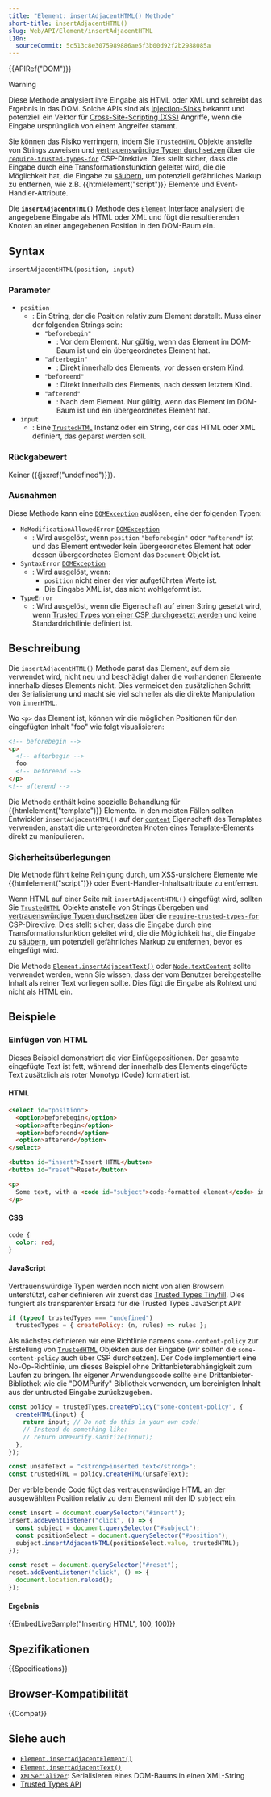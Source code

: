 ```yaml
---
title: "Element: insertAdjacentHTML() Methode"
short-title: insertAdjacentHTML()
slug: Web/API/Element/insertAdjacentHTML
l10n:
  sourceCommit: 5c513c8e3075989886ae5f3b00d92f2b2988085a
---
```


{{APIRef("DOM")}}

> [!WARNING]
> Diese Methode analysiert ihre Eingabe als HTML oder XML und schreibt das Ergebnis in das DOM.
> Solche APIs sind als [Injection-Sinks](/de/docs/Web/API/Trusted_Types_API#concepts_and_usage) bekannt und potenziell ein Vektor für [Cross-Site-Scripting (XSS)](/de/docs/Web/Security/Attacks/XSS) Angriffe, wenn die Eingabe ursprünglich von einem Angreifer stammt.
>
> Sie können das Risiko verringern, indem Sie [`TrustedHTML`](/de/docs/Web/API/TrustedHTML) Objekte anstelle von Strings zuweisen und [vertrauenswürdige Typen durchsetzen](/de/docs/Web/API/Trusted_Types_API#using_a_csp_to_enforce_trusted_types) über die [`require-trusted-types-for`](/de/docs/Web/HTTP/Reference/Headers/Content-Security-Policy/require-trusted-types-for) CSP-Direktive.
> Dies stellt sicher, dass die Eingabe durch eine Transformationsfunktion geleitet wird, die die Möglichkeit hat, die Eingabe zu [säubern](/de/docs/Web/Security/Attacks/XSS#sanitization), um potenziell gefährliches Markup zu entfernen, wie z.B. {{htmlelement("script")}} Elemente und Event-Handler-Attribute.

Die **`insertAdjacentHTML()`** Methode des [`Element`](/de/docs/Web/API/Element) Interface analysiert die angegebene Eingabe als HTML oder XML und fügt die resultierenden Knoten an einer angegebenen Position in den DOM-Baum ein.

## Syntax

```js-nolint
insertAdjacentHTML(position, input)
```

### Parameter

- `position`
  - : Ein String, der die Position relativ zum Element darstellt. Muss einer der folgenden Strings sein:
    - `"beforebegin"`
      - : Vor dem Element. Nur gültig, wenn das Element im DOM-Baum ist und ein übergeordnetes Element hat.
    - `"afterbegin"`
      - : Direkt innerhalb des Elements, vor dessen erstem Kind.
    - `"beforeend"`
      - : Direkt innerhalb des Elements, nach dessen letztem Kind.
    - `"afterend"`
      - : Nach dem Element. Nur gültig, wenn das Element im DOM-Baum ist und ein übergeordnetes Element hat.
- `input`
  - : Eine [`TrustedHTML`](/de/docs/Web/API/TrustedHTML) Instanz oder ein String, der das HTML oder XML definiert, das geparst werden soll.

### Rückgabewert

Keiner ({{jsxref("undefined")}}).

### Ausnahmen

Diese Methode kann eine [`DOMException`](/de/docs/Web/API/DOMException) auslösen, eine der folgenden Typen:

- `NoModificationAllowedError` [`DOMException`](/de/docs/Web/API/DOMException)
  - : Wird ausgelöst, wenn `position` `"beforebegin"` oder `"afterend"` ist und das Element entweder kein übergeordnetes Element hat oder dessen übergeordnetes Element das `Document` Objekt ist.
- `SyntaxError` [`DOMException`](/de/docs/Web/API/DOMException)
  - : Wird ausgelöst, wenn:
    - `position` nicht einer der vier aufgeführten Werte ist.
    - Die Eingabe XML ist, das nicht wohlgeformt ist.
- `TypeError`
  - : Wird ausgelöst, wenn die Eigenschaft auf einen String gesetzt wird, wenn [Trusted Types](/de/docs/Web/API/Trusted_Types_API) [von einer CSP durchgesetzt werden](/de/docs/Web/API/Trusted_Types_API#using_a_csp_to_enforce_trusted_types) und keine Standardrichtlinie definiert ist.

## Beschreibung

Die `insertAdjacentHTML()` Methode parst das Element, auf dem sie verwendet wird, nicht neu und beschädigt daher die vorhandenen Elemente innerhalb dieses Elements nicht. Dies vermeidet den zusätzlichen Schritt der Serialisierung und macht sie viel schneller als die direkte Manipulation von [`innerHTML`](/de/docs/Web/API/Element/innerHTML).

Wo `<p>` das Element ist, können wir die möglichen Positionen für den eingefügten Inhalt "foo" wie folgt visualisieren:

```html
<!-- beforebegin -->
<p>
  <!-- afterbegin -->
  foo
  <!-- beforeend -->
</p>
<!-- afterend -->
```

Die Methode enthält keine spezielle Behandlung für {{htmlelement("template")}} Elemente.
In den meisten Fällen sollten Entwickler `insertAdjacentHTML()` auf der [`content`](/de/docs/Web/API/HTMLTemplateElement/content) Eigenschaft des Templates verwenden, anstatt die untergeordneten Knoten eines Template-Elements direkt zu manipulieren.

### Sicherheitsüberlegungen

Die Methode führt keine Reinigung durch, um XSS-unsichere Elemente wie {{htmlelement("script")}} oder Event-Handler-Inhaltsattribute zu entfernen.

Wenn HTML auf einer Seite mit `insertAdjacentHTML()` eingefügt wird, sollten Sie [`TrustedHTML`](/de/docs/Web/API/TrustedHTML) Objekte anstelle von Strings übergeben und [vertrauenswürdige Typen durchsetzen](/de/docs/Web/API/Trusted_Types_API#using_a_csp_to_enforce_trusted_types) über die [`require-trusted-types-for`](/de/docs/Web/HTTP/Reference/Headers/Content-Security-Policy/require-trusted-types-for) CSP-Direktive.
Dies stellt sicher, dass die Eingabe durch eine Transformationsfunktion geleitet wird, die die Möglichkeit hat, die Eingabe zu [säubern](/de/docs/Web/Security/Attacks/XSS#sanitization), um potenziell gefährliches Markup zu entfernen, bevor es eingefügt wird.

Die Methode [`Element.insertAdjacentText()`](/de/docs/Web/API/Element/insertAdjacentText) oder [`Node.textContent`](/de/docs/Web/API/Node/textContent) sollte verwendet werden, wenn Sie wissen, dass der vom Benutzer bereitgestellte Inhalt als reiner Text vorliegen sollte.
Dies fügt die Eingabe als Rohtext und nicht als HTML ein.

## Beispiele

### Einfügen von HTML

Dieses Beispiel demonstriert die vier Einfügepositionen.
Der gesamte eingefügte Text ist fett, während der innerhalb des Elements eingefügte Text zusätzlich als roter Monotyp (Code) formatiert ist.

#### HTML

```html
<select id="position">
  <option>beforebegin</option>
  <option>afterbegin</option>
  <option>beforeend</option>
  <option>afterend</option>
</select>

<button id="insert">Insert HTML</button>
<button id="reset">Reset</button>

<p>
  Some text, with a <code id="subject">code-formatted element</code> inside it.
</p>
```

#### CSS

```css
code {
  color: red;
}
```

#### JavaScript

Vertrauenswürdige Typen werden noch nicht von allen Browsern unterstützt, daher definieren wir zuerst das [Trusted Types Tinyfill](/de/docs/Web/API/Trusted_Types_API#trusted_types_tinyfill).
Dies fungiert als transparenter Ersatz für die Trusted Types JavaScript API:

```js
if (typeof trustedTypes === "undefined")
  trustedTypes = { createPolicy: (n, rules) => rules };
```

Als nächstes definieren wir eine Richtlinie namens `some-content-policy` zur Erstellung von [`TrustedHTML`](/de/docs/Web/API/TrustedHTML) Objekten aus der Eingabe (wir sollten die `some-content-policy` auch über CSP durchsetzen).
Der Code implementiert eine No-Op-Richtlinie, um dieses Beispiel ohne Drittanbieterabhängigkeit zum Laufen zu bringen.
Ihr eigener Anwendungscode sollte eine Drittanbieter-Bibliothek wie die "DOMPurify" Bibliothek verwenden, um bereinigten Inhalt aus der untrusted Eingabe zurückzugeben.

```js
const policy = trustedTypes.createPolicy("some-content-policy", {
  createHTML(input) {
    return input; // Do not do this in your own code!
    // Instead do something like:
    // return DOMPurify.sanitize(input);
  },
});

const unsafeText = "<strong>inserted text</strong>";
const trustedHTML = policy.createHTML(unsafeText);
```

Der verbleibende Code fügt das vertrauenswürdige HTML an der ausgewählten Position relativ zu dem Element mit der ID `subject` ein.

```js
const insert = document.querySelector("#insert");
insert.addEventListener("click", () => {
  const subject = document.querySelector("#subject");
  const positionSelect = document.querySelector("#position");
  subject.insertAdjacentHTML(positionSelect.value, trustedHTML);
});

const reset = document.querySelector("#reset");
reset.addEventListener("click", () => {
  document.location.reload();
});
```

#### Ergebnis

{{EmbedLiveSample("Inserting HTML", 100, 100)}}

## Spezifikationen

{{Specifications}}

## Browser-Kompatibilität

{{Compat}}

## Siehe auch

- [`Element.insertAdjacentElement()`](/de/docs/Web/API/Element/insertAdjacentElement)
- [`Element.insertAdjacentText()`](/de/docs/Web/API/Element/insertAdjacentText)
- [`XMLSerializer`](/de/docs/Web/API/XMLSerializer): Serialisieren eines DOM-Baums in einen XML-String
- [Trusted Types API](/de/docs/Web/API/Trusted_Types_API)
